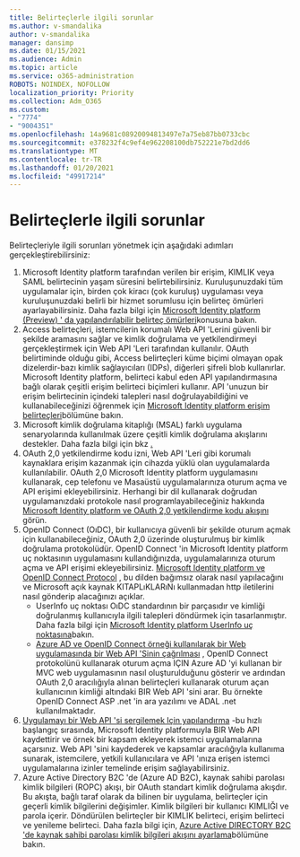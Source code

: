 ```yaml
---
title: Belirteçlerle ilgili sorunlar
ms.author: v-smandalika
author: v-smandalika
manager: dansimp
ms.date: 01/15/2021
ms.audience: Admin
ms.topic: article
ms.service: o365-administration
ROBOTS: NOINDEX, NOFOLLOW
localization_priority: Priority
ms.collection: Adm_O365
ms.custom:
- "7774"
- "9004351"
ms.openlocfilehash: 14a9681c08920094813497e7a75eb87bb0733cbc
ms.sourcegitcommit: e378232f4c9ef4e962208100db752221e7bd2dd6
ms.translationtype: MT
ms.contentlocale: tr-TR
ms.lasthandoff: 01/20/2021
ms.locfileid: "49917214"
---
```

# <a name="issues-with-tokens"></a>Belirteçlerle ilgili sorunlar

Belirteçleriyle ilgili sorunları yönetmek için aşağıdaki adımları gerçekleştirebilirsiniz:

1. Microsoft Identity platform tarafından verilen bir erişim, KIMLIK veya SAML belirtecinin yaşam süresini belirtebilirsiniz. Kuruluşunuzdaki tüm uygulamalar için, birden çok kiracı (çok kuruluş) uygulaması veya kuruluşunuzdaki belirli bir hizmet sorumlusu için belirteç ömürleri ayarlayabilirsiniz. Daha fazla bilgi için [Microsoft Identity platform (Preview) ' da yapılandırılabilir belirteç ömürleri](https://docs.microsoft.com/azure/active-directory/develop/active-directory-configurable-token-lifetimes)konusuna bakın.
2. Access belirteçleri, istemcilerin korumalı Web API 'Lerini güvenli bir şekilde aramasını sağlar ve kimlik doğrulama ve yetkilendirmeyi gerçekleştirmek için Web API 'Leri tarafından kullanılır. OAuth belirtiminde olduğu gibi, Access belirteçleri küme biçimi olmayan opak dizelerdir-bazı kimlik sağlayıcıları (IDPs), diğerleri şifreli blob kullanırlar. Microsoft Identity platform, belirteci kabul eden API yapılandırmasına bağlı olarak çeşitli erişim belirteci biçimleri kullanır. API 'unuzun bir erişim belirtecinin içindeki talepleri nasıl doğrulayabildiğini ve kullanabileceğinizi öğrenmek için [Microsoft Identity platform erişim belirteçleri](https://docs.microsoft.com/azure/active-directory/develop/userinfo#calling-the-userinfo-endpoint)bölümüne bakın.
3. Microsoft kimlik doğrulama kitaplığı (MSAL) farklı uygulama senaryolarında kullanılmak üzere çeşitli kimlik doğrulama akışlarını destekler. Daha fazla bilgi için bkz [.](https://docs.microsoft.com/azure/active-directory/develop/msal-authentication-flows#how-each-flow-emits-tokens-and-codes)
4. OAuth 2,0 yetkilendirme kodu izni, Web API 'Leri gibi korumalı kaynaklara erişim kazanmak için cihazda yüklü olan uygulamalarda kullanılabilir. OAuth 2,0 Microsoft Identity platform uygulamasını kullanarak, cep telefonu ve Masaüstü uygulamalarınıza oturum açma ve API erişimi ekleyebilirsiniz. Herhangi bir dil kullanarak doğrudan uygulamanızdaki protokole nasıl programlayabileceğiniz hakkında [Microsoft Identity platform ve OAuth 2,0 yetkilendirme kodu akışını](https://docs.microsoft.com/azure/active-directory/develop/v2-oauth2-auth-code-flow#refresh-the-access-token) görün.
5. OpenID Connect (OıDC), bir kullanıcıya güvenli bir şekilde oturum açmak için kullanabileceğiniz, OAuth 2,0 üzerinde oluşturulmuş bir kimlik doğrulama protokolüdür. OpenID Connect 'in Microsoft Identity platform uç noktasının uygulamasını kullandığınızda, uygulamalarınıza oturum açma ve API erişimi ekleyebilirsiniz. [Microsoft Identity platform ve OpenID Connect Protocol](https://docs.microsoft.com/azure/active-directory/develop/v2-protocols-oidc#send-the-sign-in-request) , bu dilden bağımsız olarak nasıl yapılacağını ve Microsoft açık kaynak KITAPLıKLARıNı kullanmadan http iletilerini nasıl gönderip alacağınızı açıklar.
    - UserInfo uç noktası OıDC standardının bir parçasıdır ve kimliği doğrulanmış kullanıcıyla ilgili talepleri döndürmek için tasarlanmıştır. Daha fazla bilgi için [Microsoft Identity platform UserInfo uç noktasına](https://docs.microsoft.com/azure/active-directory/develop/userinfo#consider-use-an-id-token-instead)bakın.
    - [Azure AD ve OpenID Connect örneği kullanılarak bir Web uygulamasında bir Web API 'Sinin çağrılması](https://docs.microsoft.com/samples/azure-samples/active-directory-dotnet-webapp-webapi-openidconnect/active-directory-dotnet-webapp-webapi-openidconnect/) , OpenID Connect protokolünü kullanarak oturum açma IÇIN Azure AD 'yi kullanan bir MVC web uygulamasının nasıl oluşturulduğunu gösterir ve ardından OAuth 2,0 aracılığıyla alınan belirteçleri kullanarak oturum açan kullanıcının kimliği altındaki BIR Web API 'sini arar. Bu örnekte OpenID Connect ASP .net 'in ara yazılımı ve ADAL .net kullanılmaktadır.
6. [Uygulamayı bir Web API 'si sergilemek Için yapılandırma](https://docs.microsoft.com/azure/active-directory/develop/quickstart-configure-app-expose-web-apis) -bu hızlı başlangıç sırasında, Microsoft Identity platformuyla BIR Web API kaydettirir ve örnek bir kapsam ekleyerek istemci uygulamalarına açarsınız. Web API 'sini kaydederek ve kapsamlar aracılığıyla kullanıma sunarak, istemcilere, yetkili kullanıcılara ve API 'ınıza erişen istemci uygulamalarına izinler temelinde erişim sağlayabilirsiniz.
7. Azure Active Directory B2C 'de (Azure AD B2C), kaynak sahibi parolası kimlik bilgileri (ROPC) akışı, bir OAuth standart kimlik doğrulama akışdır. Bu akışta, bağlı taraf olarak da bilinen bir uygulama, belirteçler için geçerli kimlik bilgilerini değişimler. Kimlik bilgileri bir kullanıcı KIMLIĞI ve parola içerir. Döndürülen belirteçler bir KIMLIK belirteci, erişim belirteci ve yenileme belirteci. Daha fazla bilgi için, [Azure Active DIRECTORY B2C 'de kaynak sahibi parolası kimlik bilgileri akışını ayarlama](https://docs.microsoft.com/azure/active-directory-b2c/add-ropc-policy?tabs=app-reg-ga&pivots=b2c-user-flow)bölümüne bakın. 


